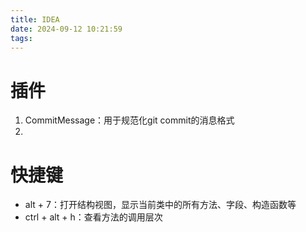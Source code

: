 ```yaml
---
title: IDEA
date: 2024-09-12 10:21:59
tags:
---
```


# 插件

1. CommitMessage：用于规范化git commit的消息格式
2. 

# 快捷键

- alt + 7：打开结构视图，显示当前类中的所有方法、字段、构造函数等
- ctrl + alt + h：查看方法的调用层次
